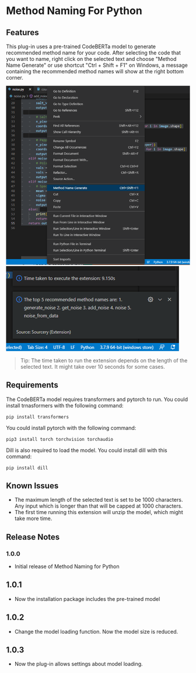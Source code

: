 # Method Naming For Python

## Features

This plug-in uses a pre-trained CodeBERTa model to generate recommended method name for your code. After selecting the code that you want to name, right click on the selected text and choose "Method Name Generate" or use shortcut "Ctrl + Shift + F1" on Windows, a message containing the recommended method names will show at the right bottom corner. 

![](images/2022-08-08-03-53-49.png)
![](images/2022-08-08-03-54-57.png)

> Tip: The time taken to run the extension depends on the length of the selected text. It might take over 10 seconds for some cases.

## Requirements

The CodeBERTa model requires transformers and pytorch to run. You could install trnasformers with the following command:

    pip install transformers

You could install pytorch with the following command:

    pip3 install torch torchvision torchaudio

Dill is also required to load the model. You could install dill with this command:

    pip install dill


<!-- ## Extension Settings

Include if your extension adds any VS Code settings through the `contributes.configuration` extension point.

For example:

This extension contributes the following settings:

* `myExtension.enable`: enable/disable this extension
* `myExtension.thing`: set to `blah` to do something -->

## Known Issues

- The maximum length of the selected text is set to be 1000 characters. Any input which is longer than that will be capped at 1000 characters.
- The first time running this extension will unzip the model, which might take more time.

## Release Notes

### 1.0.0

- Initial release of Method Naming for Python

## 1.0.1

- Now the installation package includes the pre-trained model

## 1.0.2

- Change the model loading function. Now the model size is reduced.

## 1.0.3

- Now the plug-in allows settings about model loading. 